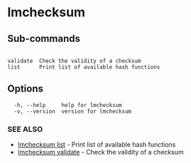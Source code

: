 # lmchecksum

## Sub-commands

```

validate  Check the validity of a checksum
list	  Print list of available hash functions
```

## Options

```
  -h, --help     help for lmchecksum
  -v, --version  version for lmchecksum
```

### SEE ALSO

* [lmchecksum list](lmchecksum_list.md)	 - Print list of available hash functions
* [lmchecksum validate](lmchecksum_validate.md)	 - Check the validity of a checksum
